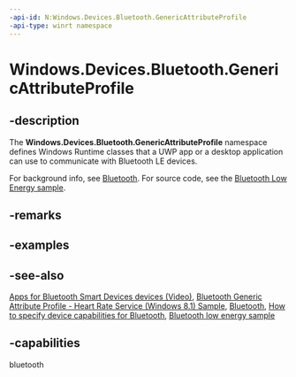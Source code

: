 ```yaml
---
-api-id: N:Windows.Devices.Bluetooth.GenericAttributeProfile
-api-type: winrt namespace
---
```


# Windows.Devices.Bluetooth.GenericAttributeProfile

## -description

The **Windows.Devices.Bluetooth.GenericAttributeProfile** namespace defines Windows Runtime classes that a UWP app or a desktop application can use to communicate with Bluetooth LE devices.

For background info, see [Bluetooth](/windows/uwp/devices-sensors/bluetooth). For source code, see the [Bluetooth Low Energy sample](https://github.com/microsoft/Windows-universal-samples/tree/master/Samples/BluetoothLE).

## -remarks

## -examples

## -see-also

[Apps for Bluetooth Smart Devices devices (Video)](https://go.microsoft.com/fwlink/p/?LinkID=317799), [Bluetooth Generic Attribute Profile - Heart Rate Service (Windows 8.1) Sample](https://go.microsoft.com/fwlink/p/?LinkID=317801), [Bluetooth](/windows/uwp/devices-sensors/bluetooth), [How to specify device capabilities for Bluetooth](/uwp/schemas/appxpackage/how-to-specify-device-capabilities-for-bluetooth), [Bluetooth low energy sample](https://github.com/Microsoft/Windows-universal-samples/tree/master/Samples/BluetoothLE)

## -capabilities
bluetooth